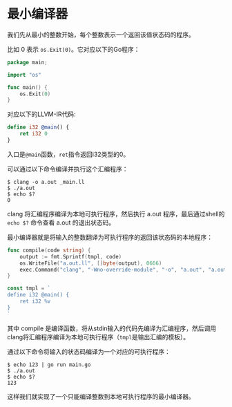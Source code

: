 # 最小编译器

我们先从最小的整数开始，每个整数表示一个返回该值状态码的程序。

比如 0 表示 `os.Exit(0)`。它对应以下的Go程序：

```go
package main;

import "os"

func main() {
	os.Exit(0)
}
```

对应以下的LLVM-IR代码:

```llvm
define i32 @main() {
	ret i32 0
}
```

入口是`@main`函数，`ret`指令返回i32类型的0。

可以通过以下命令编译并执行这个汇编程序：

```
$ clang -o a.out _main.ll
$ ./a.out
$ echo $?
0
```

clang 将汇编程序编译为本地可执行程序，然后执行 a.out 程序，最后通过shell的 `echo $?` 命令查看 a.out 的退出状态码。

最小编译器就是将输入的整数翻译为可执行程序的返回该状态码的本地程序：

```go
func compile(code string) {
	output := fmt.Sprintf(tmpl, code)
	os.WriteFile("a.out.ll", []byte(output), 0666)
	exec.Command("clang", "-Wno-override-module", "-o", "a.out", "a.out.ll").Run()
}

const tmpl = `
define i32 @main() {
	ret i32 %v
}
`
```

其中 compile 是编译函数，将从stdin输入的代码先编译为汇编程序，然后调用clang将汇编程序编译为本地可执行程序（`tmpl`是输出汇编的模板）。

通过以下命令将输入的状态码编译为一个对应的可执行程序：

```
$ echo 123 | go run main.go
$ ./a.out
$ echo $?
123
```

这样我们就实现了一个只能编译整数到本地可执行程序的最小编译器。
